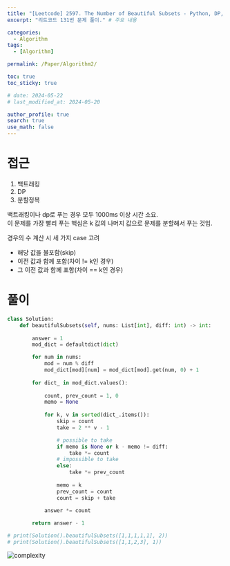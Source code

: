 ```yaml
---
title: "[Leetcode] 2597. The Number of Beautiful Subsets - Python, DP, Backtrack, 분할정복"
excerpt: "리트코드 131번 문제 풀이." # 주요 내용

categories:
  - Algorithm
tags:
  - [Algorithm]

permalink: /Paper/Algorithm2/

toc: true
toc_sticky: true

# date: 2024-05-22
# last_modified_at: 2024-05-20

author_profile: true
search: true
use_math: false
---
```


# 접근

1. 백트래킹
2. DP
3. 분할정복

백트래킹이나 dp로 푸는 경우 모두 1000ms 이상 시간 소요.   
이 문제를 가장 빨리 푸는 핵심은 k 값의 나머지 값으로 문제를 분할해서 푸는 것임.

경우의 수 계산 시 세 가지 case 고려
 - 해당 값을 불포함(skip)
 - 이전 값과 함께 포함(차이 != k인 경우)
 - 그 이전 값과 함께 포함(차이 == k인 경우)

# 풀이

```python
class Solution:
    def beautifulSubsets(self, nums: List[int], diff: int) -> int:
        
        answer = 1
        mod_dict = defaultdict(dict)

        for num in nums:
            mod = num % diff
            mod_dict[mod][num] = mod_dict[mod].get(num, 0) + 1
        
        for dict_ in mod_dict.values():
            
            count, prev_count = 1, 0
            memo = None
            
            for k, v in sorted(dict_.items()):
                skip = count
                take = 2 ** v - 1

                # possible to take
                if memo is None or k - memo != diff:
                    take *= count
                # impossible to take
                else:
                    take *= prev_count
                
                memo = k
                prev_count = count
                count = skip + take
            
            answer *= count

        return answer - 1

# print(Solution().beautifulSubsets([1,1,1,1,1], 2))
# print(Solution().beautifulSubsets([1,1,2,3], 1))

```
![complexity]({{site.url}}/assets/images/posts_img/2024-05-23-1/image.png)